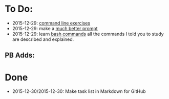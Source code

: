 # To Do:

* 2015-12-29: [command line exercises](http://www.thegeekstuff.com/2009/03/15-practical-unix-grep-command-examples/)
* 2015-12-29: make a [much better prompt](https://www.linux.com/learn/tutorials/772396-how-to-make-a-fancy-and-useful-bash-prompt-in-linux-)
* 2015-12-29: learn [bash commands](http://cli.learncodethehardway.org/book/) all the commands I told you to study are described and explained.

## PB Adds:

# Done
* 2015-12-30/2015-12-30: Make task list in Markdown for GitHub
